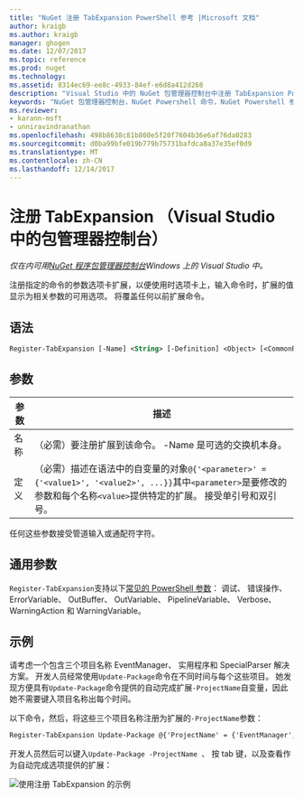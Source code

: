 ```yaml
---
title: "NuGet 注册 TabExpansion PowerShell 参考 |Microsoft 文档"
author: kraigb
ms.author: kraigb
manager: ghogen
ms.date: 12/07/2017
ms.topic: reference
ms.prod: nuget
ms.technology: 
ms.assetid: 8314ec69-ee8c-4933-84ef-e6d8a412d268
description: "Visual Studio 中的 NuGet 包管理器控制台中注册 TabExpansion PowerShell 命令参考。"
keywords: "NuGet 包管理器控制台，NuGet Powershell 命令，NuGet Powershell 参考，注册 TabExpansion"
ms.reviewer:
- karann-msft
- unniravindranathan
ms.openlocfilehash: 498b8638c81b800e5f20f7604b36e6af76da0283
ms.sourcegitcommit: d0ba99bfe019b779b75731bafdca8a37e35ef0d9
ms.translationtype: MT
ms.contentlocale: zh-CN
ms.lasthandoff: 12/14/2017
---
```

# <a name="register-tabexpansion-package-manager-console-in-visual-studio"></a>注册 TabExpansion （Visual Studio 中的包管理器控制台）

*仅在内可用[NuGet 程序包管理器控制台](Package-Manager-Console.md)Windows 上的 Visual Studio 中。*

注册指定的命令的参数选项卡扩展，以便使用时选项卡上，输入命令时，扩展的值显示为相关参数的可用选项。 将覆盖任何以前扩展命令。

## <a name="syntax"></a>语法

```ps
Register-TabExpansion [-Name] <String> [-Definition] <Object> [<CommonParameters>]
```

## <a name="parameters"></a>参数

| 参数 | 描述 |
| --- | --- |
| 名称 | （必需）要注册扩展到该命令。 -Name 是可选的交换机本身。 |
| 定义 | （必需）描述在语法中的自变量的对象`@{'<parameter>' = {'<value1>', '<value2>', ...}}`其中`<parameter>`是要修改的参数和每个名称`<value>`提供特定的扩展。 接受单引号和双引号。 |

任何这些参数接受管道输入或通配符字符。

## <a name="common-parameters"></a>通用参数

`Register-TabExpansion`支持以下[常见的 PowerShell 参数](http://go.microsoft.com/fwlink/?LinkID=113216)： 调试、 错误操作、 ErrorVariable、 OutBuffer、 OutVariable、 PipelineVariable、 Verbose、 WarningAction 和 WarningVariable。

## <a name="examples"></a>示例

请考虑一个包含三个项目名称 EventManager、 实用程序和 SpecialParser 解决方案。 开发人员经常使用`Update-Package`命令在不同时间与每个这些项目。 她发现方便具有`Update-Package`命令提供的自动完成扩展`-ProjectName`自变量，因此她不需要键入项目名称出每个时间。 

以下命令，然后，将这些三个项目名称注册为扩展的`-ProjectName`参数：

```ps
Register-TabExpansion Update-Package @{'ProjectName' = {'EventManager', 'Utilities', 'SpecialParser'}}    
```

开发人员然后可以键入`Update-Package -ProjectName `、 按 tab 键，以及查看作为自动完成选项提供的扩展：

![使用注册 TabExpansion 的示例](media/Register-TabExpansion-Example.png)
